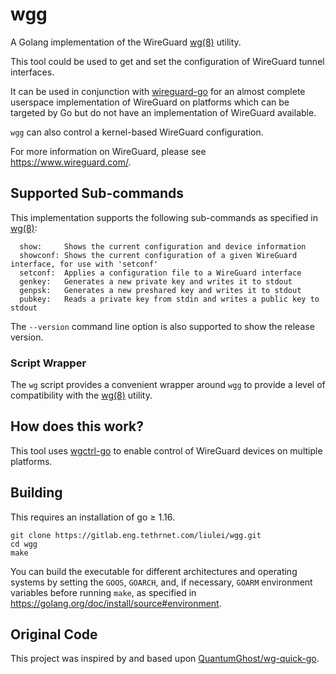 # wgg

A Golang implementation of the WireGuard [wg(8)](https://git.zx2c4.com/wireguard-tools/about/src/man/wg.8) utility.

This tool could be used to get and set the configuration of WireGuard tunnel interfaces.

It can be used in conjunction with [wireguard-go](https://git.zx2c4.com/wireguard-go/about/) for an almost complete userspace implementation of WireGuard on platforms which can be targeted by Go but do not have an implementation of WireGuard available.

`wgg` can also control a kernel-based WireGuard configuration.

For more information on WireGuard, please see https://www.wireguard.com/.

## Supported Sub-commands

This implementation supports the following sub-commands as specified in [wg(8)](https://git.zx2c4.com/wireguard-tools/about/src/man/wg.8):
```
  show:     Shows the current configuration and device information
  showconf: Shows the current configuration of a given WireGuard interface, for use with 'setconf'
  setconf:  Applies a configuration file to a WireGuard interface
  genkey:   Generates a new private key and writes it to stdout
  genpsk:   Generates a new preshared key and writes it to stdout
  pubkey:   Reads a private key from stdin and writes a public key to stdout
```

The `--version` command line option is also supported to show the release version.

### Script Wrapper

The `wg` script provides a convenient wrapper around `wgg` to provide a level of compatibility with the [wg(8)](https://git.zx2c4.com/wireguard-tools/about/src/man/wg.8) utility.

## How does this work?

This tool uses [wgctrl-go](https://github.com/WireGuard/wgctrl-go/) to enable control of WireGuard devices on multiple platforms.

## Building

This requires an installation of go ≥ 1.16.
```
git clone https://gitlab.eng.tethrnet.com/liulei/wgg.git
cd wgg
make
```

You can build the executable for different architectures and operating systems by setting the `GOOS`, `GOARCH`, and, if necessary, `GOARM` environment variables before running `make`, as specified in https://golang.org/doc/install/source#environment.

## Original Code

This project was inspired by and based upon [QuantumGhost/wg-quick-go](https://github.com/QuantumGhost/wg-quick-go).


